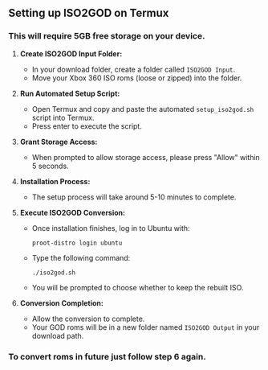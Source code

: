 ## Setting up ISO2GOD on Termux

### This will require 5GB free storage on your device.

1. **Create ISO2GOD Input Folder:**
   - In your download folder, create a folder called `ISO2GOD Input`.
   - Move your Xbox 360 ISO roms (loose or zipped) into the folder.

2. **Run Automated Setup Script:**
   - Open Termux and copy and paste the automated `setup_iso2god.sh` script into Termux.
   - Press enter to execute the script.

3. **Grant Storage Access:**
   - When prompted to allow storage access, please press "Allow" within 5 seconds.

4. **Installation Process:**
   - The setup process will take around 5-10 minutes to complete.

5. **Execute ISO2GOD Conversion:**
   - Once installation finishes, log in to Ubuntu with:
     ```
     proot-distro login ubuntu
     ```
   - Type the following command:
     ```
     ./iso2god.sh
     ```
   - You will be prompted to choose whether to keep the rebuilt ISO.

6. **Conversion Completion:**
   - Allow the conversion to complete.
   - Your GOD roms will be in a new folder named `ISO2GOD Output` in your download path.

### To convert roms in future just follow step 6 again.